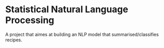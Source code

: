 # Statistical Natural Language Processing

A project that aimes at building an NLP model that summarised/classifies recipes. 